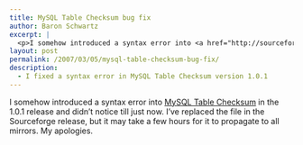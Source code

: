```yaml
---
title: MySQL Table Checksum bug fix
author: Baron Schwartz
excerpt: |
  <p>I somehow introduced a syntax error into <a href="http://sourceforge.net/projects/mysqltoolkit">MySQL Table Checksum</a> in the 1.0.1 release and didn't notice till just now.  I've replaced the file in the Sourceforge release, but it may take a few hours for it to propagate to all mirrors.  My apologies.</p>
layout: post
permalink: /2007/03/05/mysql-table-checksum-bug-fix/
description:
  - I fixed a syntax error in MySQL Table Checksum version 1.0.1
---
```

I somehow introduced a syntax error into [MySQL Table Checksum][1] in the 1.0.1 release and didn&#8217;t notice till just now. I&#8217;ve replaced the file in the Sourceforge release, but it may take a few hours for it to propagate to all mirrors. My apologies.

 [1]: http://code.google.com/p/maatkit